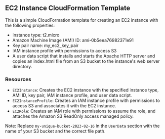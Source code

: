 ## EC2 Instance CloudFormation Template

This is a simple CloudFormation template for creating an EC2 instance with the following properties:
- Instance type: t2.micro
- Amazon Machine Image (AMI) ID: ami-0b5eea76982371e91
- Key pair name: my_ec2_key_pair
- IAM instance profile with permissions to access S3
- A user data script that installs and starts the Apache HTTP server and copies an index.html file from an S3 bucket to the instance's web server directory.

### Resources
- `EC2Instance`: Creates the EC2 instance with the specified instance type, AMI ID, key pair, IAM instance profile, and user data script.
- `EC2InstanceProfile`: Creates an IAM instance profile with permissions to access S3 and associates it with the EC2 instance.
- `EC2Role`: Creates an IAM role with permissions to assume the role, and attaches the Amazon S3 ReadOnly access managed policy.

Note: Replace `my-unique-bucket-2023-02-16` in the `UserData` section with the name of your S3 bucket and the correct file path.
